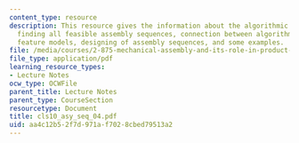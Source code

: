 ```yaml
---
content_type: resource
description: This resource gives the information about the algorithmic approach of
  finding all feasible assembly sequences, connection between algorithma and assembly
  feature models, designing of assembly sequences, and some examples.
file: /media/courses/2-875-mechanical-assembly-and-its-role-in-product-development-fall-2004/aa4c12b52f7d971af7028cbed79513a2_cls10_asy_seq_04.pdf
file_type: application/pdf
learning_resource_types:
- Lecture Notes
ocw_type: OCWFile
parent_title: Lecture Notes
parent_type: CourseSection
resourcetype: Document
title: cls10_asy_seq_04.pdf
uid: aa4c12b5-2f7d-971a-f702-8cbed79513a2
---
```

